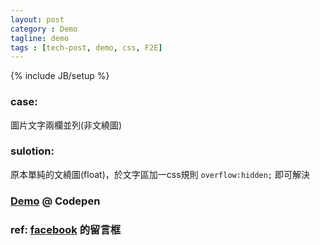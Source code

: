 ```yaml
---
layout: post
category : Demo
tagline: demo
tags : [tech-post, demo, css, F2E]
---
```

{% include JB/setup %}

### case:
圖片文字兩欄並列(非文繞圖)

### sulotion:
原本單純的文繞圖(float)，於文字區加一css規則 `overflow:hidden;` 即可解決

### [Demo](http://codepen.io/Rplus/pen/mxFaA) @ Codepen

### ref: [facebook][fb] 的留言框


[fb]: http://www.facebook.com/